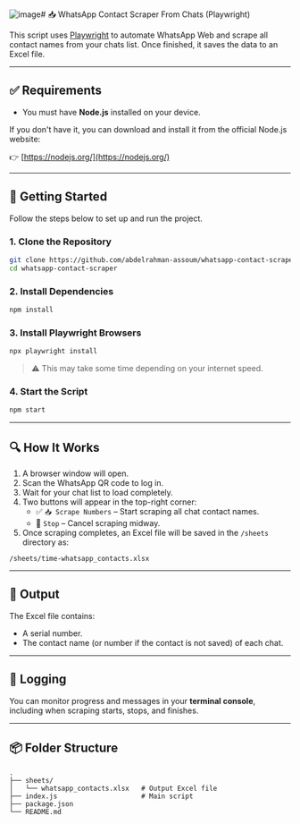 ![image](https://github.com/user-attachments/assets/db487ab3-9bff-41b4-bdd2-be004fb1fd68)# 📥 WhatsApp Contact Scraper From Chats (Playwright)

This script uses [Playwright](https://playwright.dev/) to automate WhatsApp Web and scrape all contact names from your chats list. Once finished, it saves the data to an Excel file.

---


## ✅ Requirements

- You must have **Node.js** installed on your device.

If you don't have it, you can download and install it from the official Node.js website:

👉 [https://nodejs.org/](https://nodejs.org/)

---


## 🚀 Getting Started

Follow the steps below to set up and run the project.

### 1. Clone the Repository

```bash
git clone https://github.com/abdelrahman-assoum/whatsapp-contact-scraper.git
cd whatsapp-contact-scraper
```

### 2. Install Dependencies

```bash
npm install
```

### 3. Install Playwright Browsers

```bash
npx playwright install
```

> ⚠️ This may take some time depending on your internet speed.

### 4. Start the Script

```bash
npm start
```

---

## 🔍 How It Works

1. A browser window will open.
2. Scan the WhatsApp QR code to log in.
3. Wait for your chat list to load completely.
4. Two buttons will appear in the top-right corner:
   - ✅ `📥 Scrape Numbers` – Start scraping all chat contact names.
   - 🛑 `Stop` – Cancel scraping midway.
5. Once scraping completes, an Excel file will be saved in the `/sheets` directory as:

```
/sheets/time-whatsapp_contacts.xlsx
```

---

## 📄 Output

The Excel file contains:

- A serial number.
- The contact name (or number if the contact is not saved) of each chat.

---

## 🧾 Logging

You can monitor progress and messages in your **terminal console**, including when scraping starts, stops, and finishes.

---

## 📦 Folder Structure

```
.
├── sheets/
│   └── whatsapp_contacts.xlsx   # Output Excel file
├── index.js                     # Main script
├── package.json
└── README.md
```
